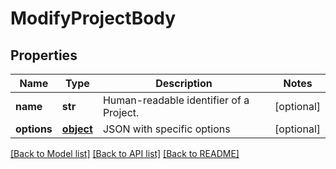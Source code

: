 # ModifyProjectBody

## Properties
Name | Type | Description | Notes
------------ | ------------- | ------------- | -------------
**name** | **str** | Human-readable identifier of a Project. | [optional] 
**options** | [**object**](.md) | JSON with specific options | [optional] 

[[Back to Model list]](../README.md#documentation-for-models) [[Back to API list]](../README.md#documentation-for-api-endpoints) [[Back to README]](../README.md)


